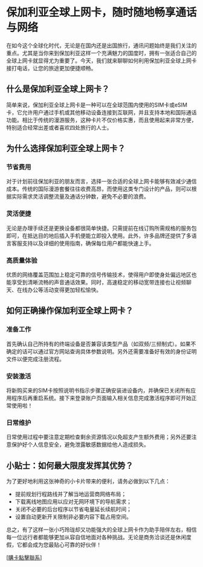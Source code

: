 # 保加利亚全球上网卡，随时随地畅享通话与网络

在如今这个全球化时代，无论是在国内还是出国旅行，通讯问题始终是我们关注的重点。尤其是当你来到保加利亚这样一个充满魅力的国度时，拥有一张适合自己的全球上网卡就显得尤为重要了。今天，我们就来聊聊如何利用保加利亚全球上网卡接打电话，让您的旅途更加便捷顺畅。

## 什么是保加利亚全球上网卡？

简单来说，保加利亚全球上网卡是一种可以在全球范围内使用的SIM卡或eSIM卡，它允许用户通过手机或其他移动设备连接到互联网，并且支持本地和国际通话功能。相比于传统的漫游服务，这种卡片不仅价格实惠，而且使用起来非常方便，特别适合经常出差或者喜欢四处旅行的人士。

## 为什么选择保加利亚全球上网卡？

### 节省费用
对于计划前往保加利亚的朋友而言，选择一张合适的全球上网卡能够有效减少通信成本。传统的国际漫游套餐往往收费高昂，而使用这类专门设计的产品，则可以根据实际需求灵活调整流量及通话分钟数，避免不必要的浪费。

### 灵活便捷
无论是办理手续还是更换设备都很简单快捷。只需提前在线订购所需规格的服务包即可，在抵达目的地后插入手机便能立即投入使用。此外，许多品牌还提供了多语言客服支持以及详细的使用指南，确保每位用户都能快速上手。

### 高质量体验
优质的网络覆盖范围加上稳定可靠的信号传输技术，使得用户即使身处偏远地区也能享受到清晰流畅的声音通话效果。同时，高速稳定的移动宽带连接也让视频聊天、在线办公等活动变得更加轻松愉快。

## 如何正确操作保加利亚全球上网卡？

### 准备工作
首先确认自己所持有的终端设备是否兼容该类型产品（如双频/三频制式）。如果不确定的话可以通过官方网站查询具体参数说明。另外还需要准备好有效的身份证明文件以便完成注册流程。

### 安装激活
将新购买来的SIM卡按照说明书指示步骤正确安装进设备内，并确保已关闭所有应用程序后再重启系统。接下来登录账户页面输入相关信息完成激活程序即可开始正常使用啦！

### 日常维护
日常使用过程中要注意定期检查剩余资源情况以免超支产生额外费用；另外还要注意保护好个人信息安全，避免泄露敏感数据给他人造成损失。

## 小贴士：如何最大限度发挥其优势？
为了更好地利用这张神奇的小卡片带来的便利，请务必做到以下几点：
- 提前规划行程路线并了解当地运营商网络布局；
- 下载离线地图应用以应对无网环境下的导航需求；
- 关闭不必要的后台程序以节省电量延长续航时间；
- 设置自动更新开关限制非必要内容下载占用空间。

总之，有了这样一张小巧玲珑却又功能强大的全球上网卡作为助手陪伴左右，相信每一位远行者都能够更加从容自信地面对各种挑战。无论是商务洽谈还是休闲度假，它都会成为您最贴心可靠的好伙伴！

[[購卡點擊聯系](https://t.me/s/esim1088)]